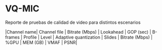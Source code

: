 # VQ-MIC
Reporte de pruebas de calidad de video para distintos escenarios


|Channel name|	Channel file |	Bitrate (Mbps) | Lookahead | GOP (sec) | B-frames | Profile | Level | Adaptive quantization | Slides | Bitrate (Mbps) | %GPU | MEM (GB) | VMAF | PSNR|
